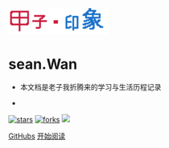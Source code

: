 <img width="200px" bor src="style/logo-corp-blue.png">

# **sean.Wan**

- 本文档是老子我折腾来的学习与生活历程记录<br>
-  >> 

[![stars](https://badgen.net/github/stars/mochazi/docsify-demo?color=4ab8a1)](https://github.com/mochazi/docsify-demo)
[![forks](https://badgen.net/github/forks/mochazi/docsify-demo?color=4ab8a1)](https://github.com/mochazi/docsify-demo)
![](https://img.shields.io/badge/%E6%91%B8%E9%B1%BC-%E7%A8%8B%E5%BA%8F%E5%91%98-green)

[GitHubs](https://github.com/mochazi/docsify-demo)
[开始阅读](?id=中文文档)

